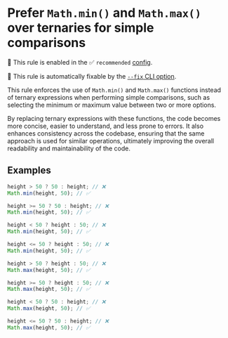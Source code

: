 # Prefer `Math.min()` and `Math.max()` over ternaries for simple comparisons

💼 This rule is enabled in the ✅ `recommended` [config](https://github.com/sindresorhus/eslint-plugin-unicorn#preset-configs-eslintconfigjs).

🔧 This rule is automatically fixable by the [`--fix` CLI option](https://eslint.org/docs/latest/user-guide/command-line-interface#--fix).

<!-- end auto-generated rule header -->
<!-- Do not manually modify this header. Run: `npm run fix:eslint-docs` -->

This rule enforces the use of `Math.min()` and `Math.max()` functions instead of ternary expressions when performing simple comparisons, such as selecting the minimum or maximum value between two or more options.

By replacing ternary expressions with these functions, the code becomes more concise, easier to understand, and less prone to errors. It also enhances consistency across the codebase, ensuring that the same approach is used for similar operations, ultimately improving the overall readability and maintainability of the code.

## Examples

<!-- Math.min() -->

```js
height > 50 ? 50 : height; // ❌
Math.min(height, 50); // ✅
```

```js
height >= 50 ? 50 : height; // ❌
Math.min(height, 50); // ✅
```

```js
height < 50 ? height : 50; // ❌
Math.min(height, 50); // ✅
```

```js
height <= 50 ? height : 50; // ❌
Math.min(height, 50); // ✅
```

<!-- Math.max() -->

```js
height > 50 ? height : 50; // ❌
Math.max(height, 50); // ✅
```

```js
height >= 50 ? height : 50; // ❌
Math.max(height, 50); // ✅
```

```js
height < 50 ? 50 : height; // ❌
Math.max(height, 50); // ✅
```

```js
height <= 50 ? 50 : height; // ❌
Math.max(height, 50); // ✅
```
